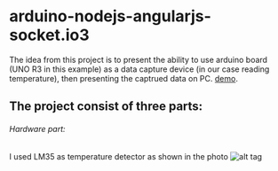 # arduino-nodejs-angularjs-socket.io3


The idea from this project is to present the ability to use arduino board (UNO R3 in this example) as a data capture device (in our case reading temperature), then presenting the captrued data on PC.
[demo](https://www.youtube.com/watch?v=IdU-cUy0SB0).

## The project consist of three parts:

###### Hardware part:
I used LM35 as temperature detector as shown in the photo
![alt tag](http://blog.rastating.com/content/images/2014/Feb/lm35_bb_1_.jpg)



